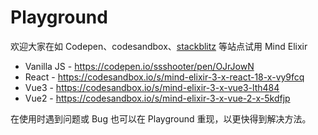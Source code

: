 # Playground

欢迎大家在如 Codepen、codesandbox、[stackblitz](https://stackblitz.com/) 等站点试用 Mind Elixir

- Vanilla JS - https://codepen.io/ssshooter/pen/OJrJowN
- React - https://codesandbox.io/s/mind-elixir-3-x-react-18-x-vy9fcq
- Vue3 - https://codesandbox.io/s/mind-elixir-3-x-vue3-lth484
- Vue2 - https://codesandbox.io/s/mind-elixir-3-x-vue-2-x-5kdfjp

在使用时遇到问题或 Bug 也可以在 Playground 重现，以更快得到解决方法。